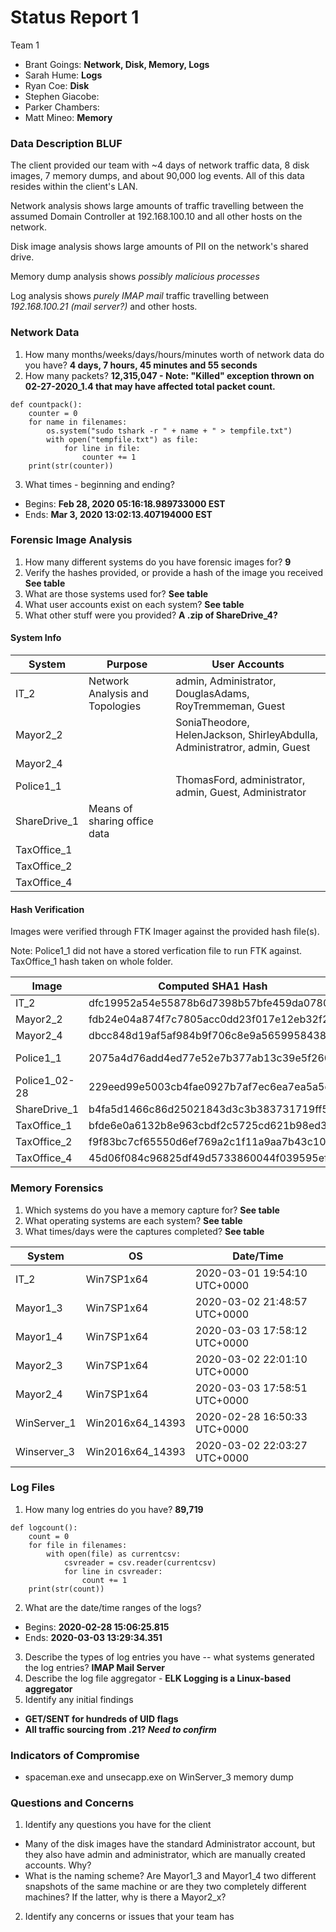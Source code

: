 # Status Report 1
Team 1
  - Brant Goings: **Network, Disk, Memory, Logs**
  - Sarah Hume: **Logs**
  - Ryan Coe: **Disk**
  - Stephen Giacobe:
  - Parker Chambers:
  - Matt Mineo: **Memory**

### Data Description BLUF

The client provided our team with ~4 days of network traffic data, 8 disk images, 7 memory dumps, and about 90,000 log events. All of this data resides within the client's LAN.

Network analysis shows large amounts of traffic travelling between the assumed Domain Controller at 192.168.100.10 and all other hosts on the network.

Disk image analysis shows large amounts of PII on the network's shared drive.

Memory dump analysis shows _possibly malicious processes_

Log analysis shows _purely IMAP mail_ traffic travelling between _192.168.100.21 (mail server?)_ and other hosts.

### Network Data
1. How many months/weeks/days/hours/minutes worth of network data do you have? **4 days, 7 hours, 45 minutes and 55 seconds**
2. How many packets? **12,315,047 - Note: "Killed" exception thrown on 02-27-2020_1.4 that may have affected total packet count.**
  ```
  def countpack():
      counter = 0
      for name in filenames:
          os.system("sudo tshark -r " + name + " > tempfile.txt")
          with open("tempfile.txt") as file:
              for line in file:
                  counter += 1
      print(str(counter))
  ```
3. What times - beginning and ending?
  - Begins: **Feb 28, 2020 05:16:18.989733000 EST**
  - Ends: **Mar 3, 2020 13:02:13.407194000 EST**

### Forensic Image Analysis
1. How many different systems do you have forensic images for? **9**
2. Verify the hashes provided, or provide a hash of the image you received **See table**
3. What are those systems used for? **See table**
4. What user accounts exist on each system? **See table**
5. What other stuff were you provided? **A .zip of ShareDrive_4?**

#### System Info

System        | Purpose                         | User Accounts                                    
------------- | ------------------------------- | ------------------------------------------------
IT_2          | Network Analysis and Topologies | admin, Administrator, DouglasAdams, RoyTremmeman, Guest
Mayor2_2      |                                 | SoniaTheodore, HelenJackson, ShirleyAbdulla, Administratror, admin, Guest
Mayor2_4      |                                 |
Police1_1     |                                 | ThomasFord, administrator, admin, Guest, Administrator
ShareDrive_1  | Means of sharing office data    |
TaxOffice_1   |                                 |
TaxOffice_2   |                                 |
TaxOffice_4   |                                 |

#### Hash Verification

Images were verified through FTK Imager against the provided hash file(s).

Note: Police1_1 did not have a stored verfication file to run FTK against. TaxOffice_1 hash taken on whole folder.

Image         | Computed SHA1 Hash                       | Verified
------------- | ---------------------------------------- | --------
IT_2          | dfc19952a54e55878b6d7398b57bfe459da0780c | Yes
Mayor2_2      | fdb24e04a874f7c7805acc0dd23f017e12eb32f2 | Yes
Mayor2_4      | dbcc848d19af5af984b9f706c8e9a56599584387 | Yes
Police1_1     | 2075a4d76add4ed77e52e7b377ab13c39e5f2600 | Claims Mismatch
Police1_02-28 | 229eed99e5003cb4fae0927b7af7ec6ea7ea5a5d | Yes
ShareDrive_1  | b4fa5d1466c86d25021843d3c3b383731719ff5d | Yes
TaxOffice_1   | bfde6e0a6132b8e963cbdf2c5725cd621b98ed3f | N/A
TaxOffice_2   | f9f83bc7cf65550d6ef769a2c1f11a9aa7b43c10 | Yes
TaxOffice_4   | 45d06f084c96825df49d5733860044f039595ef3 | Yes

### Memory Forensics
1. Which systems do you have a memory capture for? **See table**
2. What operating systems are each system? **See table**
3. What times/days were the captures completed? **See table**

System      | OS                | Date/Time
----------- | ----------------- | ---------
IT_2        | Win7SP1x64        | 2020-03-01 19:54:10 UTC+0000
Mayor1_3    | Win7SP1x64        | 2020-03-02 21:48:57 UTC+0000
Mayor1_4    | Win7SP1x64        | 2020-03-03 17:58:12 UTC+0000
Mayor2_3    | Win7SP1x64        | 2020-03-02 22:01:10 UTC+0000
Mayor2_4    | Win7SP1x64        | 2020-03-03 17:58:51 UTC+0000
WinServer_1 | Win2016x64_14393  | 2020-02-28 16:50:33 UTC+0000
Winserver_3 | Win2016x64_14393  | 2020-03-02 22:03:27 UTC+0000

### Log Files
1. How many log entries do you have? **89,719**
```
def logcount():
    count = 0
    for file in filenames:
        with open(file) as currentcsv:
            csvreader = csv.reader(currentcsv)
            for line in csvreader:
                count += 1
    print(str(count))
```
2. What are the date/time ranges of the logs?
  - Begins: **2020-02-28 15:06:25.815**
  - Ends: **2020-03-03 13:29:34.351**
3. Describe the types of log entries you have -- what systems generated the log entries? **IMAP Mail Server**
4. Describe the log file aggregator - **ELK Logging is a Linux-based aggregator**
5. Identify any initial findings
  - **GET/SENT for hundreds of UID flags**
  - **All traffic sourcing from .21? _Need to confirm_**

### Indicators of Compromise
  - spaceman.exe and unsecapp.exe on WinServer_3 memory dump

### Questions and Concerns
1. Identify any questions you have for the client
  - Many of the disk images have the standard Administrator account, but they also have admin and administrator, which are manually created accounts. Why?
  - What is the naming scheme? Are Mayor1_3 and Mayor1_4 two different snapshots of the same machine or are they two completely different machines? If the latter, why is there a Mayor2_x?
2. Identify any concerns or issues that your team has
